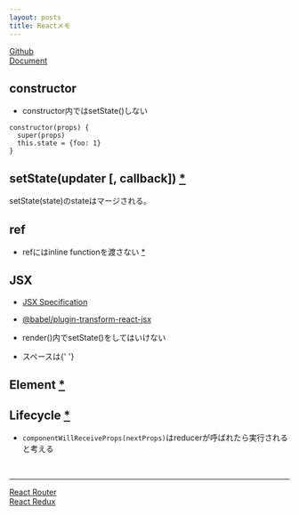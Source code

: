 ```yaml
---
layout: posts
title: Reactメモ
---
```

[Github](https://github.com/facebook/react)  
[Document](https://facebook.github.io/react/docs/hello-world.html)  

## constructor

* constructor内ではsetState()しない

```
constructor(props) {
  super(props)
  this.state = {foo: 1}
}
```

## setState(updater [, callback]) [\*](https://reactjs.org/docs/react-component.html#setstate)

setState(state)のstateはマージされる。

## ref

* refにはinline functionを渡さない [\*](https://reactjs.org/docs/refs-and-the-dom.html)

## JSX

* [JSX Specification](https://facebook.github.io/jsx/)

* [@babel/plugin-transform-react-jsx](https://babeljs.io/docs/en/babel-plugin-transform-react-jsx/)

* render()内でsetState()をしてはいけない

* スペースは{' '}

## Element [\*](https://facebook.github.io/react/docs/dom-elements.html)

## Lifecycle [\*](https://facebook.github.io/react/docs/react-component.html#the-component-lifecycle)

* `componentWillReceiveProps(nextProps)`はreducerが呼ばれたら実行されると考える

<br/>
<hr/>

[React Router](/2017/04/29/react-router.html)  
[React Redux](/2017/04/29/react-redux.html)  
